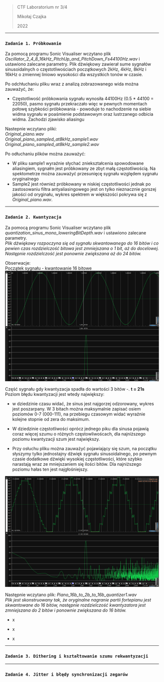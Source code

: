 > CTF Laboratorium nr 3/4
> 
>    Mikołaj Czajka       
> 
> 2022

***
### `Zadanie 1. Próbkowanie`
Za pomocą programu  Sonic Visualiser wczytano plik  *Oscillator_2_4_8_16kHz_PitchUp_and_PitchDown_Fs44100Hz.wav* 
i ustawiono zalecane parametry. 
Plik dźwiękowy zawierał sume sygnałów sinusoidalnych o częstotliwościach początkowych 2kHz, 4kHz, 8kHz i 16kHz
o zmiennej liniowo wysokości dla wszystkich tonów w czasie.

Po odchłuchaniu pliku wraz z analizą zobrazowanego wida można zauważyć, że:
- Częstotliwość próbkowania sygnału wynosiła 44100Hz  (0.5 * 44100 = 22050), 
  pasmo sygnału przekraczało więc w pewnych momentach połowę szybkości próbkowania - powoduje to
  nachodzenie na siebie widma sygnału w poaśmienie podstawowym oraz lustrzanego odbicia widma.
  Zachodzi zjawisko aliasingu
  

Nastepnie wczytano pliki: <br />
*Original_piano.wav* <br />
*Original_piano_sampled_at8kHz_sample1.wav* <br />
*Original_piano_sampled_at8kHz_sample2.wav* <br />

Po odłuchaniu plików można zauważyć:
- W pliku sample1 wyraźnie słychać zniekształcenia spowodowane aliasingiem, sygnałm jest próbkowany 
  ze zbyt małą częstotliwością. Na spektometrze można zauważyć przesunięcę sygnału względem sygnału oryginalnego
- Sample2 jest również próbkowany w niskiej częstotliwości jednak po zastosowaniu filtra antyaliasingowego 
  jest on tylko nieznacznie gorszej jakości od oryginału, 
  wykres spektrem w większości pokrywa się z *Original_piano.wav*.
  



***
### `Zadanie 2. Kwantyzacja`
Za pomocą programu  Sonic Visualiser wczytano plik  *quantization_sinus_mono_loweringBitDepth.wav* 
i ustawiono zalecane parametry.  <br />
*Plik dźwiękowy rozpoczyna się od sygnału skwantowanego do 16 bitów i co pewien czas rozdzielczość bitowa
jest zmniejszana o 1 bit, aż do docelowej. Następnie rozdzielczość jest ponownie zwiększana aż do 24 bitów.*

Obserwacje: <br />
Początek sygnału - kwantowanie 16 bitowe
![](./files/z2-pic1.png "Początek sygnału")
 <br />

Część sygnału gdy kwantyzacja spadła do wartości 3 bitów -. **t = 21s**
Poziom błędu kwantyzacji jest wtedy największy:

- w dziedzinie czasu widać, że sinus jest najgorzej odzorowany, wykres jest poszarpany.
W 3 bitach można maksymalnie zapisać osiem poziomów 0-7 (000-111), na przebiegu czasowym
  widać wyraźnie kolejne stopnie od zera do maksimum.
  
- W dziedzinie częstotliwości oprócz jednego piku dla sinusa pojawią coraz więcej szumu o różnych częstowliwoścach,
dla najniższego poziomu kwantyzacji szum jest największy. 
  
- Przy osłuchu pliku można zauważyć pojawiający się szum, na początku słyszymy tylko jednostajny 
dźwięk sygnału sinusoidalnego, po pewnym czasie dodatkowe dźwięki wysokiej częstotliwości, które szybko 
  narastają wraz ze mniejszaniem się ilości bitów. Dla najniższego poziomu hałas ten jest najgłośniejszy. 

![](./files/z2-pic2.png "Początek sygnału")
 <br />

Następnie wczytano plik: *Piano_16b_to_2b_to_16b_quantizer1.wav*   <br />
*Plik jest skonstruowany tak, że oryginalne nagranie partii fortepianu jest skwantowane do 16 bitów, 
następnie rozdzielczość kwantyzatora jest zmniejszana do 2 bitów i ponownie zwiększana do 16 bitów.*


- x

- x

- x





***
### `Zadanie 3. Dithering i kształtowanie szumu rekwantyzacji`


***
### `Zadanie 4. Jitter i błędy synchronizacji zegarów`

